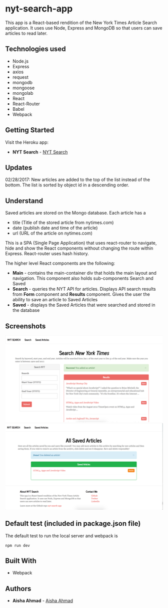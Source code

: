 # nyt-search-app
This app is a React-based rendition of the New York Times Article Search application. It uses use Node, Express and MongoDB so that users can save articles to read later.

## Technologies used
- Node.js
- Express
- axios
- request
- mongodb
- mongoose
- mongolab
- React
- React-Router
- Babel
- Webpack

## Getting Started
Visit the Heroku app:

* **NYT Search** - [NYT Search](https://frozen-brook-69554.herokuapp.com/)

## Updates
02/28/2017: New articles are added to the top of the list instead of the bottom. The list is sorted by object id in a descending order.

## Understand
Saved articles are stored on the Mongo database. Each article has a
- title (Title of the stored article from nytimes.com)
- date (publish date and time of the article)
- url (URL of the article on nytimes.com)

This is a SPA (Single Page Application) that uses react-router to navigate, hide and show the React components without changing the route within Express. React-router uses hash history.

The higher level React components are the following:  
* **Main** - contains the main-container div that holds the main layout and navigation. This component also holds sub-components Search and Saved
* **Search** - queries the NYT API for articles. Displays API search results from **Form** component and **Results** component. Gives the user the ability to save an article to Saved Articles
* **Saved** - displays the Saved Articles that were searched and stored in the database

## Screenshots
![Screenshot of search page](/public/img/search.png)
![Screenshot of saved page](/public/img/saved.png)

## Default test (included in package.json file)

The default test to run the local server and webpack is
```
npm run dev
```

## Built With

* Webpack

## Authors

* **Aisha Ahmad** - [Aisha Ahmad](https://github.com/aishaprograms)

